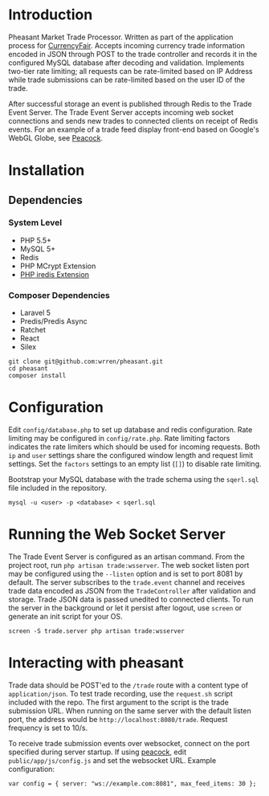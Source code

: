# Introduction

Pheasant Market Trade Processor. Written as part of the application process for [CurrencyFair](hhttps://www.currencyfair.com/). Accepts incoming currency trade information encoded in JSON through POST to the trade controller and records it in the configured MySQL database after decoding and validation. Implements two-tier rate limiting; all requests can be rate-limited based on IP Address while trade submissions can be rate-limited based on the user ID of the trade. 

After successful storage an event is published through Redis to the Trade Event Server. The Trade Event Server accepts incoming web socket connections and sends new trades to connected clients on receipt of Redis events. For an example of a trade feed display front-end based on Google's WebGL Globe, see [Peacock](http://github.com/wrren/peacock).

# Installation

## Dependencies

### System Level

- PHP 5.5+
- MySQL 5+
- Redis
- PHP MCrypt Extension
- [PHP iredis Extension](https://github.com/nrk/phpiredis)


### Composer Dependencies

- Laravel 5
- Predis/Predis Async
- Ratchet
- React
- Silex

```
git clone git@github.com:wrren/pheasant.git
cd pheasant
composer install
```

# Configuration

Edit ```config/database.php``` to set up database and redis configuration. Rate limiting may be configured in ```config/rate.php```. Rate limiting factors indicates the rate limiters which should be used for incoming requests. Both ```ip``` and ```user``` settings share the configured window length and request limit settings. Set the ```factors``` settings to an empty list (```[]```) to disable rate limiting.

Bootstrap your MySQL database with the trade schema using the ```sqerl.sql``` file included in the repository.

```
mysql -u <user> -p <database> < sqerl.sql
```

# Running the Web Socket Server

The Trade Event Server is configured as an artisan command. From the project root, run ```php artisan trade:wsserver```. The web socket listen port may be configured using the ```--listen``` option and is set to port 8081 by default. The server subscribes to the ```trade.event``` channel and receives trade data encoded as JSON from the ```TradeController``` after validation and storage. Trade JSON data is passed unedited to connected clients. To run the server in the background or let it persist after logout, use ```screen``` or generate an init script for your OS.

```screen -S trade.server php artisan trade:wsserver```

# Interacting with pheasant

Trade data should be POST'ed to the ```/trade``` route with a content type of ```application/json```. To test trade recording, use the ```request.sh``` script included with the repo. The first argument to the script is the trade submission URL. When running on the same server with the default listen port, the address would be ```http://localhost:8080/trade```. Request frequency is set to 10/s.

To receive trade submission events over websocket, connect on the port specified during server startup. If using  [peacock](https://github.com/wrren/peacock), edit ```public/app/js/config.js``` and set the websocket URL. Example configuration:

```
var config = { server: "ws://example.com:8081", max_feed_items: 30 };
```